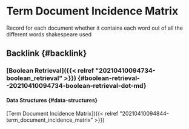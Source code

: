 # Term Document Incidence Matrix


Record for each document whether it contains each word out of all the different words shakespeare used


## Backlink {#backlink}


### [Boolean Retrieval]({{< relref "20210410094734-boolean_retrieval" >}}) {#boolean-retrieval--20210410094734-boolean-retrieval-dot-md}


#### Data Structures {#data-structures}

[Term Document Incidence Matrix]({{< relref "20210410094844-term_document_incidence_matrix" >}})

